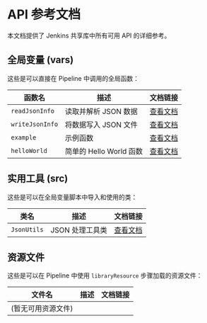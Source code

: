 # API 参考文档

本文档提供了 Jenkins 共享库中所有可用 API 的详细参考。

## 全局变量 (vars)

这些是可以直接在 Pipeline 中调用的全局函数：

| 函数名 | 描述 | 文档链接 |
|--------|------|----------|
| `readJsonInfo` | 读取并解析 JSON 数据 | [查看文档](readJsonInfo.md) |
| `writeJsonInfo` | 将数据写入 JSON 文件 | [查看文档](writeJsonInfo.md) |
| `example` | 示例函数 | [查看文档](example.md) |
| `helloWorld` | 简单的 Hello World 函数 | [查看文档](helloWorld.md) |

## 实用工具 (src)

这些是可以在全局变量脚本中导入和使用的类：

| 类名 | 描述 | 文档链接 |
|------|------|----------|
| `JsonUtils` | JSON 处理工具类 | [查看文档](JsonUtils.md) |

## 资源文件

这些是可以在 Pipeline 中使用 `libraryResource` 步骤加载的资源文件：

| 文件名 | 描述 | 文档链接 |
|--------|------|----------|
| (暂无可用资源文件) | | |
